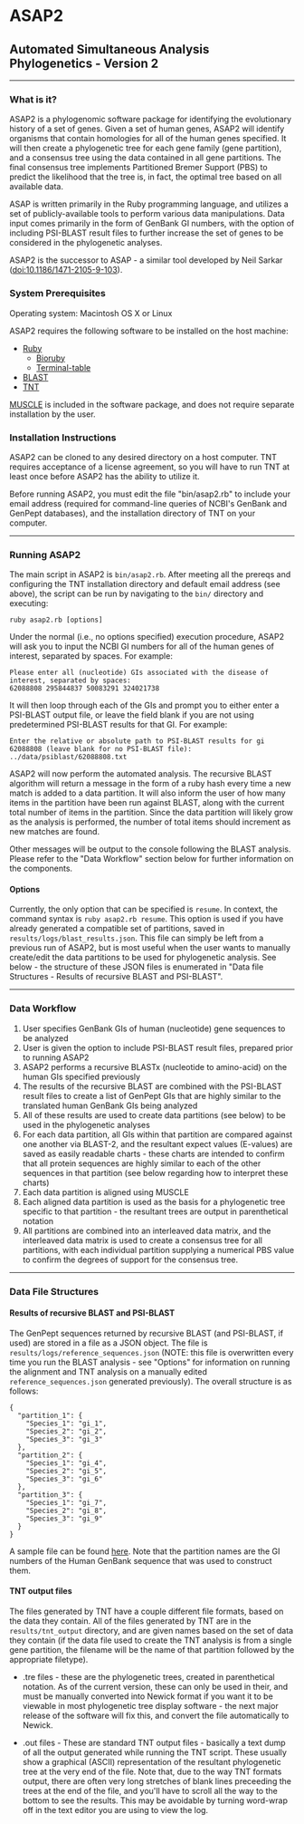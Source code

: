 # ASAP2
## Automated Simultaneous Analysis Phylogenetics - Version 2

- - -

### What is it?
ASAP2 is a phylogenomic software package for identifying the evolutionary history of a set of genes. Given a set of human genes, ASAP2 will identify organisms that contain homologies for all of the human genes specified. It will then create a phylogenetic tree for each gene family (gene partition), and a consensus tree using the data contained in all gene partitions. The final consensus tree implements Partitioned Bremer Support (PBS) to predict the likelihood that the tree is, in fact, the optimal tree based on all available data.

ASAP is written primarily in the Ruby programming language, and utilizes a set of publicly-available tools to perform various data manipulations. Data input comes primarily in the form of GenBank GI numbers, with the option of including PSI-BLAST result files to further increase the set of genes to be considered in the phylogenetic analyses.

ASAP2 is the successor to ASAP - a similar tool developed by Neil Sarkar ([doi:10.1186/1471-2105-9-103](http://dx.doi.org/10.1186/1471-2105-9-103)).

### System Prerequisites
Operating system: Macintosh OS X or Linux

ASAP2 requires the following software to be installed on the host machine:
* [Ruby](http://www.ruby-lang.org/en/)
    + [Bioruby](http://bioruby.org/)
    + [Terminal-table](https://github.com/visionmedia/terminal-table)
* [BLAST](ftp://ftp.ncbi.nlm.nih.gov/blast/executables/blast+/LATEST/)
* [TNT](http://www.zmuc.dk/public/phylogeny/tnt/)

[MUSCLE](http://www.drive5.com/muscle/) is included in the software package, and does not require separate installation by the user.

### Installation Instructions
ASAP2 can be cloned to any desired directory on a host computer. TNT requires acceptance of a license agreement, so you will have to run TNT at least once before ASAP2 has the ability to utilize it.

Before running ASAP2, you must edit the file "bin/asap2.rb" to include your email address (required for command-line queries of NCBI's GenBank and GenPept databases), and the installation directory of TNT on your computer.

- - -

### Running ASAP2

The main script in ASAP2 is `bin/asap2.rb`. After meeting all the prereqs and configuring the TNT installation directory and default email address (see above), the script can be run by navigating to the `bin/` directory and executing:

```
ruby asap2.rb [options]
```
Under the normal (i.e., no options specified) execution procedure, ASAP2 will ask you to input the NCBI GI numbers for all of the human genes of interest, separated by spaces. For example:

```
Please enter all (nucleotide) GIs associated with the disease of interest, separated by spaces:
62088808 295844837 50083291 324021738 
```
It will then loop through each of the GIs and prompt you to either enter a PSI-BLAST output file, or leave the field blank if you are not using predetermined PSI-BLAST results for that GI. For example: 

```
Enter the relative or absolute path to PSI-BLAST results for gi 62088808 (leave blank for no PSI-BLAST file):
../data/psiblast/62088808.txt
```
ASAP2 will now perform the automated analysis. The recursive BLAST algorithm will return a message in the form of a ruby hash every time a new match is added to a data partition. It will also inform the user of how many items in the partition have been run against BLAST, along with the current total number of items in the partition. Since the data partition will likely grow as the analysis is performed, the number of total items should increment as new matches are found.

Other messages will be output to the console following the BLAST analysis. Please refer to the "Data Workflow" section below for further information on the components.

#### Options

Currently, the only option that can be specified is `resume`. In context, the command syntax is `ruby asap2.rb resume`. This option is used if you have already generated a compatible set of partitions, saved in `results/logs/blast_results.json`. This file can simply be left from a previous run of ASAP2, but is most useful when the user wants to manually create/edit the data partitions to be used for phylogenetic analysis. See below - the structure of these JSON files is enumerated in "Data file Structures - Results of recursive BLAST and PSI-BLAST".

- - -

### Data Workflow

1. User specifies GenBank GIs of human (nucleotide) gene sequences to be analyzed
2. User is given the option to include PSI-BLAST result files, prepared prior to running ASAP2
3. ASAP2 performs a recursive BLASTx (nucleotide to amino-acid) on the human GIs specified previously
4. The results of the recursive BLAST are combined with the PSI-BLAST result files to create a list of GenPept GIs that are highly similar to the translated human GenBank GIs being analyzed
5. All of these results are used to create data partitions (see below) to be used in the phylogenetic analyses
6. For each data partition, all GIs within that partition are compared against one another via BLAST-2, and the resultant expect values (E-values) are saved as easily readable charts - these charts are intended to confirm that all protein sequences are highly similar to each of the other sequences in that partition (see below regarding how to interpret these charts)
7. Each data partition is aligned using MUSCLE
8. Each aligned data partition is used as the basis for a phylogenetic tree specific to that partition - the resultant trees are output in parenthetical notation
9. All partitions are combined into an interleaved data matrix, and the interleaved data matrix is used to create a consensus tree for all partitions, with each individual partition supplying a numerical PBS value to confirm the degrees of support for the consensus tree.

- - -

### Data File Structures

#### Results of recursive BLAST and PSI-BLAST

The GenPept sequences returned by recursive BLAST (and PSI-BLAST, if used) are stored in a file as a JSON object. The file is `results/logs/reference_sequences.json` (NOTE: this file is overwritten every time you run the BLAST analysis - see "Options" for information on running the alignment and TNT analysis on a manually edited `reference_sequences.json` generated previously). The overall structure is as follows:

```
{
  "partition_1": {
    "Species_1": "gi_1",
    "Species_2": "gi_2",
    "Species_3": "gi_3"
  },
  "partition_2": {
    "Species_1": "gi_4",
    "Species_2": "gi_5",
    "Species_3": "gi_6"
  },
  "partition_3": {
    "Species_1": "gi_7",
    "Species_2": "gi_8",
    "Species_3": "gi_9"
  }
}
```

A sample file can be found [here](MAKE_LINK). Note that the partition names are the GI numbers of the Human GenBank sequence that was used to construct them.

#### TNT output files

The files generated by TNT have a couple different file formats, based on the data they contain. All of the files generated by TNT are in the `results/tnt_output` directory, and are given names based on the set of data they contain (if the data file used to create the TNT analysis is from a single gene partition, the filename will be the name of that partition followed by the appropriate filetype).

* .tre files - these are the phylogenetic trees, created in parenthetical notation. As of the current version, these can only be used in their, and must be manually converted into Newick format if you want it to be viewable in most phylogenetic tree display software - the next major release of the software will fix this, and convert the file automatically to Newick.

* .out files - These are standard TNT output files - basically a text dump of all the output generated while running the TNT script. These usually show a graphical (ASCII) representation of the resultant phylogenetic tree at the very end of the file. Note that, due to the way TNT formats output, there are often very long stretches of blank lines preceeding the trees at the end of the file, and you'll have to scroll all the way to the bottom to see the results. This may be avoidable by turning word-wrap off in the text editor you are using to view the log.
